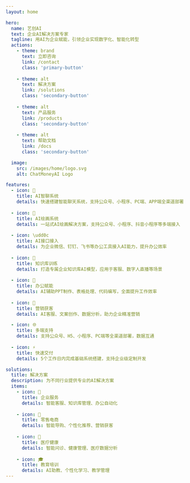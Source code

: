 ```yaml
---
layout: home

hero:
  name: 艺创AI
  text: 企业AI解决方案专家
  tagline: 用AI为企业赋能，引领企业实现数字化、智能化转型
  actions:
    - theme: brand
      text: 立即咨询
      link: /contact
      class: 'primary-button'
    
    - theme: alt 
      text: 解决方案
      link: /solutions
      class: 'secondary-button'
    
    - theme: alt
      text: 产品服务
      link: /products
      class: 'secondary-button'
      
    - theme: alt
      text: 帮助文档
      link: /docs
      class: 'secondary-button'

  image:
    src: /images/home/logo.svg
    alt: ChatMoneyAI Logo

features:
  - icon: 💬
    title: AI智聊系统
    details: 快速搭建智能聊天系统，支持公众号、小程序、PC端、APP端全渠道部署
    
  - icon: 🎨
    title: AI绘画系统
    details: 一站式AI绘画解决方案，支持公众号、小程序、抖音小程序等多端接入
    
  - icon: \udd0c
    title: AI接口接入
    details: 为企业微信、钉钉、飞书等办公工具接入AI能力，提升办公效率
    
  - icon: 🧠
    title: 知识库训练
    details: 打造专属企业知识库AI模型，应用于客服、数字人直播等场景
    
  - icon: 💼
    title: 办公赋能
    details: AI辅助PPT制作、表格处理、代码编写，全面提升工作效率
    
  - icon: 🎯
    title: 营销获客
    details: AI客服、文案创作、数据分析，助力企业精准营销

  - icon: 🌐
    title: 多端支持
    details: 支持公众号、H5、小程序、PC端等全渠道部署，数据互通
    
  - icon: ⚡
    title: 快速交付
    details: 5个工作日内完成基础系统搭建，支持企业级定制开发

solutions:
  title: 解决方案
  description: 为不同行业提供专业的AI解决方案
  items:
    - icon: 🏢
      title: 企业服务
      details: 智能客服、知识库管理、办公自动化
      
    - icon: 🏪
      title: 零售电商
      details: 智能导购、个性化推荐、营销获客
      
    - icon: 🏥
      title: 医疗健康
      details: 智能问诊、健康管理、医疗数据分析
      
    - icon: 🎓
      title: 教育培训
      details: AI助教、个性化学习、教学管理
---
```

